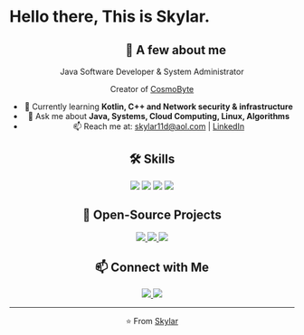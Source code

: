 # Hello there, This is Skylar.

<!--<img src="https://komarev.com/ghpvc/?username=skylar11d&color=brightgreen" align="left" />-->

<div align="center">
  <h2 style="position:relative; left: 2em;">🚀 A few about me</h2>
  <p>Java Software Developer & System Administrator</p>
  <p>Creator of <a href="https://www.github.com/cosmobytellc">CosmoByte</a> </p>
  <ul>
    <li>🌱 Currently learning <strong>Kotlin, C++ and Network security & infrastructure</strong></li>
    <li>💬 Ask me about <strong>Java, Systems, Cloud Computing, Linux, Algorithms</strong></li>
    <li>📫 Reach me at: <a href="mailto:skylar11d@aol.com">skylar11d@aol.com</a> | <a href="https://linkedin.com/in/skylar11d">LinkedIn</a></li>
  </ul>
</div>

<!--<style>
  .skills, .projects, .contact {
    display: flex;
    justify-content: center;
    margin: 20px 0;
  }
  .skills img, .projects img, .contact img {
    margin: 0 10px;
  }
  .projects img {
    width: 300px;
  }
</style>-->

<div align="center" class="skills">
  <h2>🛠️ Skills</h2>
  <img src="https://img.shields.io/badge/Java-ED8B00?style=for-the-badge&logo=java&logoColor=white" />
  <img src="https://img.shields.io/badge/Linux-FCC624?style=for-the-badge&logo=linux&logoColor=black" />
  <img src="https://img.shields.io/badge/Docker-2496ED?style=for-the-badge&logo=docker&logoColor=white" />
  <img src="https://img.shields.io/badge/Javascript-000000?style=for-the-badge&logo=javascript&logoColor=yellow" />
</div>

<div align="center" class="projects">
  <h2>💼 Open-Source Projects</h2>
  <a href="https://github.com/skylar11d/MINECRAFT-TNTRUN">
    <img src="https://github-readme-stats.vercel.app/api/pin/?username=skylar11d&repo=minecraft-tntrun&theme=tokyonight" />
  </a>
  <a href="https://github.com/skylar11d/ServerStatus">
    <img src="https://github-readme-stats.vercel.app/api/pin/?username=skylar11d&repo=ServerStatus&theme=tokyonight" />
  </a>
  <a href="https://github.com/skylar11d/web-server">
    <img src="https://github-readme-stats.vercel.app/api/pin/?username=skylar11d&repo=web-server&theme=tokyonight" />
  </a>
</div>

<div align="center" class="contact">
  <h2>📫 Connect with Me</h2>
  <a href="https://linkedin.com/in/skylar11d">
    <img src="https://img.shields.io/badge/LinkedIn-blue?style=for-the-badge&logo=linkedin&logoColor=white" />
  </a>
  <a href="https://twitter.com/skylar11d">
    <img src="https://img.shields.io/badge/Twitter-1DA1F2?style=for-the-badge&logo=twitter&logoColor=white" />
  </a>
</div>

---

<div align="center">
  ⭐️ From <a href="https://github.com/skylar11d">Skylar</a>
</div>
